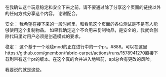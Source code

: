 在我确认这个玩意稳定和安全下来之前，请不要通过除了分享这个页面的链接以外的任何方式分享这个内容。
谢谢配合。


安全：
我希望在接下来的一段时间里，和看见这个页面的各位测试是不是有人能够使用这个复制物品。
如果我确定这个不会用来复制物品，是安全的，我就会删除代码里对用户必须是创造模式的要求。

稳定：
这个基于一个地毯mod的正在进行中的一个pr。#888。可以在这里https://github.com/gnembon/fabric-carpet/actions/runs/1578941270直接下载到带有这个pr的版本。在这个真的合并进入地毯前，api总会有更改的风险。

我要说的就是这些。